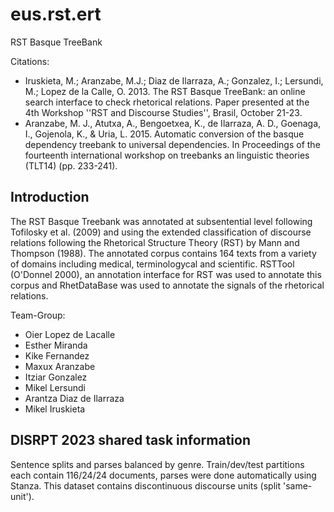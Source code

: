 # eus.rst.ert

RST Basque TreeBank

Citations: 

  * Iruskieta, M.; Aranzabe, M.J.; Diaz de Ilarraza, A.; Gonzalez, I.; Lersundi, M.; Lopez de la Calle, O. 2013. The RST Basque TreeBank: an online search interface to check rhetorical relations. Paper presented at the 4th Workshop ''RST and Discourse Studies'', Brasil, October 21-23.
  * Aranzabe, M. J., Atutxa, A., Bengoetxea, K., de Ilarraza, A. D., Goenaga, I., Gojenola, K., & Uria, L. 2015. Automatic conversion of the basque dependency treebank to universal dependencies. In Proceedings of the fourteenth international workshop on treebanks an linguistic theories (TLT14) (pp. 233-241).

## Introduction

The RST Basque Treebank was annotated at subsentential level following Tofilosky et al. (2009) and using the extended classification of discourse relations following the Rhetorical Structure Theory (RST) by Mann and Thompson (1988). The annotated corpus contains 164 texts from a variety of domains including medical, terminologycal and scientific. RSTTool (O'Donnel 2000), an annotation interface for RST was used to annotate this corpus and RhetDataBase was used to annotate the signals of the rhetorical relations.

Team-Group:

  * Oier Lopez de Lacalle
  * Esther Miranda
  * Kike Fernandez
  * Maxux Aranzabe
  * Itziar Gonzalez
  * Mikel Lersundi
  * Arantza Diaz de Ilarraza
  * Mikel Iruskieta

## DISRPT 2023 shared task information

Sentence splits and parses balanced by genre. Train/dev/test partitions each contain 116/24/24 documents, parses were done automatically using Stanza. This dataset contains discontinuous discourse units (split 'same-unit'). 
